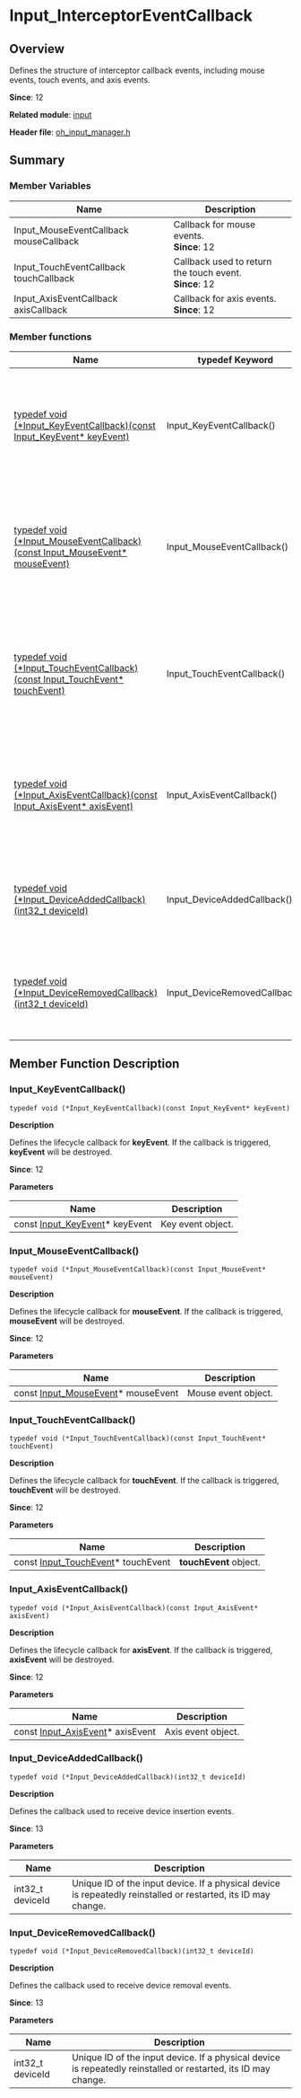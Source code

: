 # Input_InterceptorEventCallback

<!--Kit: Input Kit-->
<!--Subsystem: MultimodalInput-->
<!--Owner: @zhaoxueyuan-->
<!--Designer: @hanruofei-->
<!--Tester: @Lyuxin-->
<!--Adviser: @Brilliantry_Rui-->

## Overview

Defines the structure of interceptor callback events, including mouse events, touch events, and axis events.

**Since**: 12

**Related module**: [input](capi-input.md)

**Header file**: [oh_input_manager.h](capi-oh-input-manager-h.md)

## Summary

### Member Variables

| Name| Description|
| -- | -- |
| Input_MouseEventCallback mouseCallback | Callback for mouse events.<br>**Since**: 12|
| Input_TouchEventCallback touchCallback | Callback used to return the touch event.<br>**Since**: 12|
| Input_AxisEventCallback axisCallback | Callback for axis events.<br>**Since**: 12|


### Member functions

| Name| typedef Keyword| Description|
| -- | -- | -- |
| [typedef void (\*Input_KeyEventCallback)(const Input_KeyEvent* keyEvent)](#input_keyeventcallback) | Input_KeyEventCallback() | Defines the lifecycle callback for **keyEvent**. If the callback is triggered, **keyEvent** will be destroyed.<br>**Since**: 12|
| [typedef void (\*Input_MouseEventCallback)(const Input_MouseEvent* mouseEvent)](#input_mouseeventcallback) | Input_MouseEventCallback() | Defines the lifecycle callback for **mouseEvent**. If the callback is triggered, **mouseEvent** will be destroyed.<br>**Since**: 12|
| [typedef void (\*Input_TouchEventCallback)(const Input_TouchEvent* touchEvent)](#input_toucheventcallback) | Input_TouchEventCallback() | Defines the lifecycle callback for **touchEvent**. If the callback is triggered, **touchEvent** will be destroyed.<br>**Since**: 12|
| [typedef void (\*Input_AxisEventCallback)(const Input_AxisEvent* axisEvent)](#input_axiseventcallback) | Input_AxisEventCallback() | Defines the lifecycle callback for **axisEvent**. If the callback is triggered, **axisEvent** will be destroyed.<br>**Since**: 12|
| [typedef void (\*Input_DeviceAddedCallback)(int32_t deviceId)](#input_deviceaddedcallback) | Input_DeviceAddedCallback() | Defines the callback used to receive device insertion events.<br>**Since**: 13|
| [typedef void (\*Input_DeviceRemovedCallback)(int32_t deviceId)](#input_deviceremovedcallback) | Input_DeviceRemovedCallback() | Defines the callback used to receive device removal events.<br>**Since**: 13|

## Member Function Description

### Input_KeyEventCallback()

```
typedef void (*Input_KeyEventCallback)(const Input_KeyEvent* keyEvent)
```

**Description**

Defines the lifecycle callback for **keyEvent**. If the callback is triggered, **keyEvent** will be destroyed.

**Since**: 12

**Parameters**

| Name| Description|
| -- | -- |
| const [Input_KeyEvent](capi-input-input-keyevent.md)* keyEvent | Key event object.|

### Input_MouseEventCallback()

```
typedef void (*Input_MouseEventCallback)(const Input_MouseEvent* mouseEvent)
```

**Description**

Defines the lifecycle callback for **mouseEvent**. If the callback is triggered, **mouseEvent** will be destroyed.

**Since**: 12

**Parameters**

| Name| Description|
| -- | -- |
| const [Input_MouseEvent](capi-input-input-mouseevent.md)* mouseEvent | Mouse event object.|

### Input_TouchEventCallback()

```
typedef void (*Input_TouchEventCallback)(const Input_TouchEvent* touchEvent)
```

**Description**

Defines the lifecycle callback for **touchEvent**. If the callback is triggered, **touchEvent** will be destroyed.

**Since**: 12

**Parameters**

| Name| Description|
| -- | -- |
| const [Input_TouchEvent](capi-input-input-touchevent.md)* touchEvent | **touchEvent** object.|

### Input_AxisEventCallback()

```
typedef void (*Input_AxisEventCallback)(const Input_AxisEvent* axisEvent)
```

**Description**

Defines the lifecycle callback for **axisEvent**. If the callback is triggered, **axisEvent** will be destroyed.

**Since**: 12

**Parameters**

| Name| Description|
| -- | -- |
| const [Input_AxisEvent](capi-input-input-axisevent.md)* axisEvent | Axis event object.|

### Input_DeviceAddedCallback()

```
typedef void (*Input_DeviceAddedCallback)(int32_t deviceId)
```

**Description**

Defines the callback used to receive device insertion events.

**Since**: 13

**Parameters**

| Name| Description|
| -- | -- |
| int32_t deviceId | Unique ID of the input device. If a physical device is repeatedly reinstalled or restarted, its ID may change.|

### Input_DeviceRemovedCallback()

```
typedef void (*Input_DeviceRemovedCallback)(int32_t deviceId)
```

**Description**

Defines the callback used to receive device removal events.

**Since**: 13

**Parameters**

| Name| Description|
| -- | -- |
| int32_t deviceId | Unique ID of the input device. If a physical device is repeatedly reinstalled or restarted, its ID may change.|
